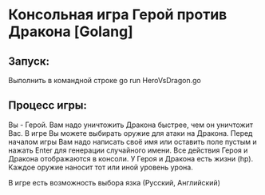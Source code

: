 # Консольная игра Герой против Дракона [Golang]

## Запуск:
Выполнить в командной строке go run HeroVsDragon.go

## Процесс игры:
Вы - Герой. Вам надо уничтожить Дракона быстрее, чем он уничтожит Вас.
В игре Вы можете выбирать оружие для атаки на Дракона.
Перед началом игры Вам надо написать своё имя или оставить поле пустым и нажать Enter для генерации случайного имени.
Все действия Героя и Дракона отображаются в консоли.
У Героя и Дракона есть жизни (hp). Каждое оружие наносит тот или иной уровень урона.

В игре есть возможность выбора язка (Русский, Английский)
